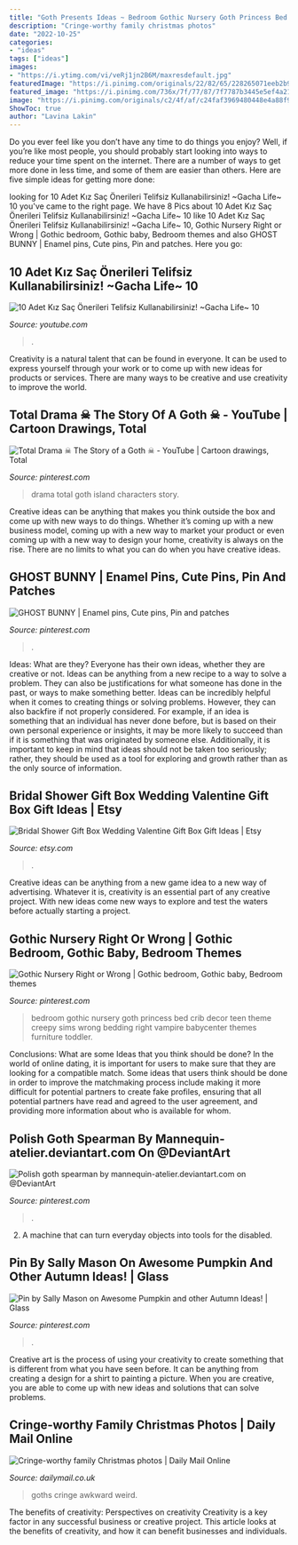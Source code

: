 ```yaml
---
title: "Goth Presents Ideas ~ Bedroom Gothic Nursery Goth Princess Bed Crib Decor Teen Theme Creepy Sims Wrong Bedding Right Vampire Babycenter Themes Furniture Toddler"
description: "Cringe-worthy family christmas photos"
date: "2022-10-25"
categories:
- "ideas"
tags: ["ideas"]
images:
- "https://i.ytimg.com/vi/veRj1jn2B6M/maxresdefault.jpg"
featuredImage: "https://i.pinimg.com/originals/22/82/65/228265071eeb2b90569df317460c6713.jpg"
featured_image: "https://i.pinimg.com/736x/7f/77/87/7f7787b3445e5ef4a217586ace2bcc84.jpg"
image: "https://i.pinimg.com/originals/c2/4f/af/c24faf3969480448e4a88f9247868e5f.jpg"
ShowToc: true
author: "Lavina Lakin"
---
```



Do you ever feel like you don’t have any time to do things you enjoy? Well, if you’re like most people, you should probably start looking into ways to reduce your time spent on the internet. There are a number of ways to get more done in less time, and some of them are easier than others. Here are five simple ideas for getting more done: 
	

		
looking for 10 Adet Kız Saç Önerileri Telifsiz Kullanabilirsiniz! ~Gacha Life~ 10 you've came to the right page. We have 8 Pics about 10 Adet Kız Saç Önerileri Telifsiz Kullanabilirsiniz! ~Gacha Life~ 10 like 10 Adet Kız Saç Önerileri Telifsiz Kullanabilirsiniz! ~Gacha Life~ 10, Gothic Nursery Right or Wrong | Gothic bedroom, Gothic baby, Bedroom themes and also GHOST BUNNY | Enamel pins, Cute pins, Pin and patches. Here you go:
		
    
## 10 Adet Kız Saç Önerileri Telifsiz Kullanabilirsiniz! ~Gacha Life~ 10

<img loading=lazy src="https://i.ytimg.com/vi/veRj1jn2B6M/maxresdefault.jpg" onerror="this.onerror=null;this.src='https://tse3.mm.bing.net/th?id=OIP.dw3HevgmjkPaclMt0DrOlgHaEK&amp;pid=15.1';" alt="10 Adet Kız Saç Önerileri Telifsiz Kullanabilirsiniz! ~Gacha Life~ 10">

_Source: youtube.com_

>. 

	

Creativity is a natural talent that can be found in everyone. It can be used to express yourself through your work or to come up with new ideas for products or services. There are many ways to be creative and use creativity to improve the world.

    
## Total Drama ☠ The Story Of A Goth ☠ - YouTube | Cartoon Drawings, Total

<img loading=lazy src="https://i.pinimg.com/originals/22/82/65/228265071eeb2b90569df317460c6713.jpg" onerror="this.onerror=null;this.src='https://tse2.mm.bing.net/th?id=OIP.JYZ-jS4jT4SrX9KmFEdh6wHaFj&amp;pid=15.1';" alt="Total Drama ☠ The Story of a Goth ☠ - YouTube | Cartoon drawings, Total">

_Source: pinterest.com_

>drama total goth island characters story. 

	

Creative ideas can be anything that makes you think outside the box and come up with new ways to do things. Whether it’s coming up with a new business model, coming up with a new way to market your product or even coming up with a new way to design your home, creativity is always on the rise. There are no limits to what you can do when you have creative ideas.

    
## GHOST BUNNY | Enamel Pins, Cute Pins, Pin And Patches

<img loading=lazy src="https://i.pinimg.com/originals/c2/4f/af/c24faf3969480448e4a88f9247868e5f.jpg" onerror="this.onerror=null;this.src='https://tse1.mm.bing.net/th?id=OIP.szosbAny6smj-359Fgo6BgHaHa&amp;pid=15.1';" alt="GHOST BUNNY | Enamel pins, Cute pins, Pin and patches">

_Source: pinterest.com_

>. 

	

Ideas: What are they?
Everyone has their own ideas, whether they are creative or not. Ideas can be anything from a new recipe to a way to solve a problem. They can also be justifications for what someone has done in the past, or ways to make something better. 
Ideas can be incredibly helpful when it comes to creating things or solving problems. However, they can also backfire if not properly considered. For example, if an idea is something that an individual has never done before, but is based on their own personal experience or insights, it may be more likely to succeed than if it is something that was originated by someone else. Additionally, it is important to keep in mind that ideas should not be taken too seriously; rather, they should be used as a tool for exploring and growth rather than as the only source of information.

    
## Bridal Shower Gift Box Wedding Valentine Gift Box Gift Ideas | Etsy

<img loading=lazy src="https://i.etsystatic.com/6249629/r/il/016e83/1173148540/il_794xN.1173148540_3c16.jpg" onerror="this.onerror=null;this.src='https://tse1.mm.bing.net/th?id=OIP.ms5fypRdUoe5vfZ4K6xDHAHaIv&amp;pid=15.1';" alt="Bridal Shower Gift Box Wedding Valentine Gift Box Gift Ideas | Etsy">

_Source: etsy.com_

>. 

	

Creative ideas can be anything from a new game idea to a new way of advertising. Whatever it is, creativity is an essential part of any creative project. With new ideas come new ways to explore and test the waters before actually starting a project.

    
## Gothic Nursery Right Or Wrong | Gothic Bedroom, Gothic Baby, Bedroom Themes

<img loading=lazy src="https://i.pinimg.com/originals/61/5a/eb/615aebbd8f76c2179724443ce78b6365.jpg" onerror="this.onerror=null;this.src='https://tse2.mm.bing.net/th?id=OIP.EqotJPUknwQ0qUcrEeXzjQHaEo&amp;pid=15.1';" alt="Gothic Nursery Right or Wrong | Gothic bedroom, Gothic baby, Bedroom themes">

_Source: pinterest.com_

>bedroom gothic nursery goth princess bed crib decor teen theme creepy sims wrong bedding right vampire babycenter themes furniture toddler. 

	

Conclusions: What are some Ideas that you think should be done?
In the world of online dating, it is important for users to make sure that they are looking for a compatible match. Some ideas that users think should be done in order to improve the matchmaking process include making it more difficult for potential partners to create fake profiles, ensuring that all potential partners have read and agreed to the user agreement, and providing more information about who is available for whom.

    
## Polish Goth Spearman By Mannequin-atelier.deviantart.com On @DeviantArt

<img loading=lazy src="https://i.pinimg.com/736x/7f/77/87/7f7787b3445e5ef4a217586ace2bcc84.jpg" onerror="this.onerror=null;this.src='https://tse1.mm.bing.net/th?id=OIP.9tQ3DH_BPW79Hz3Xnhko2gHaK4&amp;pid=15.1';" alt="Polish goth spearman by mannequin-atelier.deviantart.com on @DeviantArt">

_Source: pinterest.com_

>. 

	

2. A machine that can turn everyday objects into tools for the disabled.

    
## Pin By Sally Mason On Awesome Pumpkin And Other Autumn Ideas! | Glass

<img loading=lazy src="https://i.pinimg.com/originals/65/fa/5c/65fa5c6c6604af46432c7077009444af.jpg" onerror="this.onerror=null;this.src='https://tse3.mm.bing.net/th?id=OIP.FeG7skPJ9a25UOApu2ug3QHaJ4&amp;pid=15.1';" alt="Pin by Sally Mason on Awesome Pumpkin and other Autumn Ideas! | Glass">

_Source: pinterest.com_

>. 

	

Creative art is the process of using your creativity to create something that is different from what you have seen before. It can be anything from creating a design for a shirt to painting a picture. When you are creative, you are able to come up with new ideas and solutions that can solve problems.

    
## Cringe-worthy Family Christmas Photos | Daily Mail Online

<img loading=lazy src="http://i.dailymail.co.uk/i/pix/2012/11/22/article-2236788-1628E39E000005DC-659_634x751.jpg" onerror="this.onerror=null;this.src='https://tse3.mm.bing.net/th?id=OIP.oTIOIe1a1Ewj632YTuiIXQD9Es&amp;pid=15.1';" alt="Cringe-worthy family Christmas photos | Daily Mail Online">

_Source: dailymail.co.uk_

>goths cringe awkward weird. 

	

The benefits of creativity: Perspectives on creativity
Creativity is a key factor in any successful business or creative project. This article looks at the benefits of creativity, and how it can benefit businesses and individuals.


